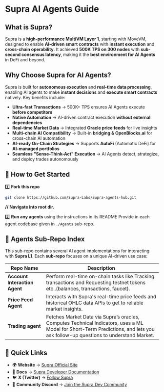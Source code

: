 # Supra AI Agents Guide

## What is Supra?  
Supra is a **high-performance MultiVM Layer 1**, starting with MoveVM, designed to enable **AI-driven smart contracts** with **instant execution** and **cross-chain operability**. It achieved **500K TPS on 300 nodes** with **sub-second consensus latency**, making it the **best environment for AI Agents** in DeFi and beyond.

## Why Choose Supra for AI Agents?  
Supra is built for **autonomous execution** and **real-time data processing**, enabling AI agents to make **instant decisions** and **execute smart contracts** natively. Key benefits include:

- **Ultra-fast Transactions** → 500K+ TPS ensures AI Agents execute **before competitors**  
- **Native Automation** → AI-driven contract execution **without external dependencies**  
- **Real-time Market Data** → Integrated **Oracle price feeds** for live insights  
- **Multi-chain AI Compatibility** → Built-in **bridging & OpenBlocks.ai** for cross-chain AI automation  
- **AI-ready On-Chain Strategies** → Supports **AutoFi** (Automatic DeFi) for **AI-managed portfolios**  
- **Seamless "Sense-Think-Act" Execution** → AI Agents detect, strategize, and deploy trades autonomously  

## 📌 How to Get Started  

1️⃣ **Fork this repo**

```bash
git clone https://github.com/Supra-Labs/Supra-agents-hub.git
```
**// Navigate into root dir.**

2️⃣ **Run any agents** using the instructions in its README Provide in each agent codebase given in `./Agents` sub-repo.  

## 📁 Agents Sub-Repo Index  
This sub-repo contains several AI agent implementations for interacting with **Supra L1**. Each **sub-repo** focuses on a unique AI-driven use case:

| **Repo Name**        | **Description** |
|----------------------|---------------------------------------------------------------|
| **Account Interaction Agent**         | Perform real-time on-chain tasks like Tracking transactions and Requesting testnet tokens etc..(balances, transactions, faucet). |
| **Price Feed Agent**         | Interacts with Supra's real-time price feeds and historical OHLC data APIs to get to reliable market insights.   |
| **Trading agent**         | Fetches Market Data via Supra’s oracles, Computes Technical Indicators, uses a ML Model for Short-Term Predictions, and lets you ask follow-up questions to understand Market. |


## 🔗 Quick Links  

- 🌍 **Website** → [Supra Official Site](https://supra.com/)  
- 📄 **Docs** → [Supra Developer Documentation](https://supra.com/docs)    
- 🐦 **X (Twitter)** → [Follow Supra](https://x.com/SUPRA_Labs)  
- 💬 **Community Discord** → [Join the Supra Dev Community](https://discord.com/invite/supra)  